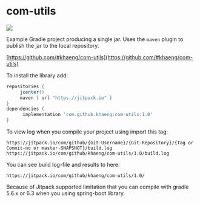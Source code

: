 # com-utils

[![](https://github.com/khaeng/com-utils/releases/tag/1.0?label=Release)](https://github.com/#khaeng/com-utils)

Example Gradle project producing a single jar. Uses the `maven` plugin to publish the jar to the local repository.

[https://github.com/#khaeng/com-utils](https://github.com/#khaeng/com-utils)

To install the library add: 
 
   ```gradle
   repositories { 
        jcenter()
        maven { url "https://jitpack.io" }
   }
   dependencies {
         implementation 'com.github.khaeng:com-utils:1.0'
   }
   ```  



To view log when you compile your project using import this tag:
 ```
 https://jitpack.io/com/github/{Git-Username}/{Git-Repository}/{Tag or Commit-no or master-SNAPSHOT}/build.log
 https://jitpack.io/com/github/khaeng/com-utils/1.0/build.log
 ```

You can see build log-file and results to here:
 ```
 https://jitpack.io/com/github/khaeng/com-utils/1.0/
 ```

Because of Jitpack supported limitation that you can compile with gradle 5.6.x or 6.3 when you using spring-boot library.

